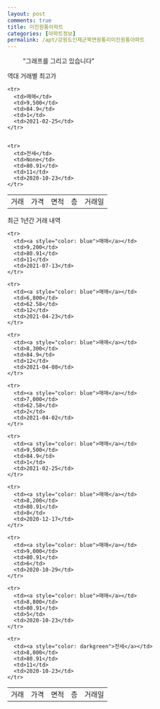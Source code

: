 ```yaml
---
layout: post
comments: true
title: 미진원통아파트
categories: [아파트정보]
permalink: /apt/강원도인제군북면원통리미진원통아파트
---
```


<script type="text/javascript">
  google.charts.load('current', {'packages':['line', 'corechart']});
  google.charts.setOnLoadCallback(drawChart);

  function drawChart() {
    var data = new google.visualization.DataTable();
    data.addColumn('date', '거래일');
    data.addColumn('number', "매매");
    data.addColumn('number', "전세");
    data.addColumn('number', "전매");

    data.addRows([[new Date(Date.parse("2021-07-13")), 9200, null, null], [new Date(Date.parse("2021-04-23")), 6800, null, null], [new Date(Date.parse("2021-04-08")), 8300, null, null], [new Date(Date.parse("2021-04-02")), 7000, null, null], [new Date(Date.parse("2021-02-25")), 9500, null, null], [new Date(Date.parse("2020-12-17")), 8200, null, null], [new Date(Date.parse("2020-10-29")), 9000, null, null], [new Date(Date.parse("2020-10-23")), 8800, null, null], [new Date(Date.parse("2020-10-23")), null, 8000, null]]);

    var options = {
      lineWidth: 0,
      pointsVisible: true,    
      title: '최근 1년간 유형별 실거래가 분포',
      legend: { position: 'bottom' }
    };

    var formatter = new google.visualization.NumberFormat({pattern:'###,###'} );
    formatter.format(data, 1);
    formatter.format(data, 2);
    
    setTimeout(function() {
        var chart = new google.visualization.LineChart(document.getElementById('columnchart_material'));
        chart.draw(data, (options));
        document.getElementById('loading').style.display = 'none';
    }, 1000);


  }
</script>


<div id="loading" style="z-index:20; display: block; margin-left: 35px">"그래프를 그리고 있습니다"</div>
<div id="columnchart_material" style="width: 95%; margin-left: -35px; display: block"></div>

역대 거래별 최고가
<table class="sortable">
    <tr>
      <td>거래</td>
      <td>가격</td>
      <td>면적</td>
      <td>층</td>
      <td>거래일</td>
    </tr>
    
    <tr>
      <td>매매</td>
      <td>9,500</td>
      <td>84.9</td>
      <td>1</td>
      <td>2021-02-25</td>
    </tr>
        
    
    <tr>
      <td>전세</td>
      <td>None</td>
      <td>80.91</td>
      <td>11</td>
      <td>2020-10-23</td>
    </tr>
        
    
</table>

최근 1년간 거래 내역

<font size='small'>
<table class="sortable">
    <tr>
      <td>거래</td>
      <td>가격</td>
      <td>면적</td>
      <td>층</td>
      <td>거래일</td>
    </tr>

    <tr>
      <td><a style="color: blue">매매</a></td>
      <td>9,200</td>
      <td>80.91</td>
      <td>11</td>
      <td>2021-07-13</td>
    </tr>
      
    <tr>
      <td><a style="color: blue">매매</a></td>
      <td>6,800</td>
      <td>62.58</td>
      <td>12</td>
      <td>2021-04-23</td>
    </tr>
      
    <tr>
      <td><a style="color: blue">매매</a></td>
      <td>8,300</td>
      <td>84.9</td>
      <td>12</td>
      <td>2021-04-08</td>
    </tr>
      
    <tr>
      <td><a style="color: blue">매매</a></td>
      <td>7,000</td>
      <td>62.58</td>
      <td>2</td>
      <td>2021-04-02</td>
    </tr>
      
    <tr>
      <td><a style="color: blue">매매</a></td>
      <td>9,500</td>
      <td>84.9</td>
      <td>1</td>
      <td>2021-02-25</td>
    </tr>
      
    <tr>
      <td><a style="color: blue">매매</a></td>
      <td>8,200</td>
      <td>80.91</td>
      <td>8</td>
      <td>2020-12-17</td>
    </tr>
      
    <tr>
      <td><a style="color: blue">매매</a></td>
      <td>9,000</td>
      <td>80.91</td>
      <td>6</td>
      <td>2020-10-29</td>
    </tr>
      
    <tr>
      <td><a style="color: blue">매매</a></td>
      <td>8,800</td>
      <td>80.91</td>
      <td>5</td>
      <td>2020-10-23</td>
    </tr>
      
    <tr>
      <td><a style="color: darkgreen">전세</a></td>
      <td>8,000</td>
      <td>80.91</td>
      <td>11</td>
      <td>2020-10-23</td>
    </tr>
      
</table>
</font>

